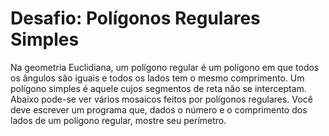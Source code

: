 # Desafio: Polígonos Regulares Simples

Na geometria Euclidiana, um polígono regular é um polígono em que todos os ângulos são iguais e todos os lados tem o mesmo comprimento. Um polígono simples é aquele cujos segmentos de reta não se interceptam. Abaixo pode-se ver vários mosaicos feitos por polígonos regulares.
Você deve escrever um programa que, dados o número e o comprimento dos lados de um polígono regular, mostre seu perímetro.
